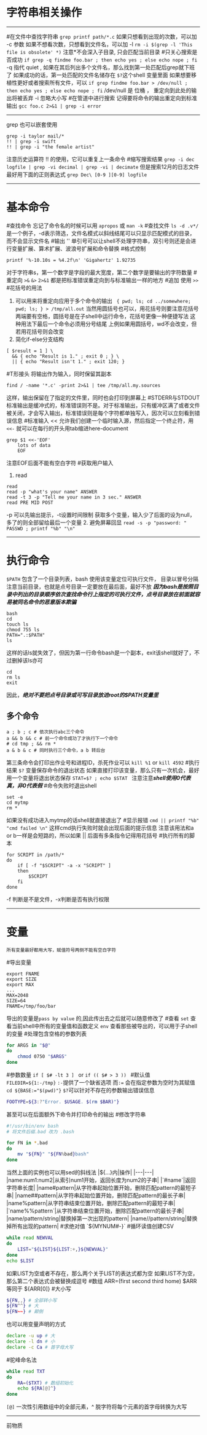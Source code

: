 # 字符串相关操作
***
#在文件中查找字符串
`grep printf path/*.c`
	如果只想看到出现的次数，可以加 -c 参数
	如果不想看次数，只想看到文件名，可以加 -l
`rm -i $(grep -l 'This file is obsolete' *)`
注意\*不会深入子目录, 只会匹配当前目录
#只关心搜索是否成功
`if grep -q findme foo.bar ; then echo yes ; else echo nope ; fi`
-q 指代 quiet , 如果在其后列出多个文件名，那么找到第一处匹配后grep就下班了
如果成功的话，第一处匹配的文件名储存在 `$?`这个shell 变量里面
	如果想要移植性更好或者搜索所有文件，可以
	`if grep findme foo.bar > /dev/null ; then echo yes ; else echo nope ; fi`
	/dev/null 是 位桶 ， 重定向到此处的输出将被丢弃
-i 忽略大小写
#在管道中进行搜索
	记得要将命令的输出重定向到标准输出
	`gcc foo.c 2>&1 | grep -i error`
***
grep 也可以嵌套使用
```shell
grep -i taylor mail/*
!! | grep -i swift
!! | grep -i "the female artist"
```
注意历史运算符 !! 的使用，它可以重复上一条命令
#缩写搜索结果 
`grep -i dec logfile | grep -vi decimal | grep -vi | decimate`
但是搜索12月的日志文件最好用下面的正则表达式
`grep Dec\ [0-9 ][0-9] logfile`
***
# 基本命令
#查找命令
	忘记了命令名的时候可以用 `apropos` 或 `man -k`
#查找文件
`ls -d .v*/` 是一个例子，-d表示筛选，文件名模式以斜线结尾可以只显示匹配模式的目录，而不会显示文件名
#输出
	'' 单引号可以让shell不处理字符串，双引号则还是会进行变量扩展、算术扩展、波浪号扩展和命令替换
#格式控制
```shell
printf '%-10.10s = %4.2f\n' 'Gigahertz' 1.92735
```
对于字符串s，第一个数字是字段的最大宽度，第二个数字是要输出的字符数量
#重定向
`>&`              `&>`              `2>&1` 都是把标准错误重定向到与标准输出一样的地方
#追加
使用 `>>`
#花括号的用法
1. 可以用来将重定向应用于多个命令的输出
	` { pwd; ls; cd ../somewhere; pwd; ls; } > /tmp/all.out`
	当然用圆括号也可以，用花括号则要注意花括号两端要有空格，圆括号是在子shell中运行命令，花括号更像一种便捷写法
		这种用法下最后一个命令必须用分号结尾
	上例如果用圆括号，wd不会改变，但若用花括号则会改变
2. 简化if-else分支结构
```shell
[ $result = 1 ] \
  && { echo "Result is 1." ; exit 0 ; } \
  || { echo "Result isn't 1." ; exit 120; } 
```
#T形接头
将输出作为输入，同时保留其副本
```shell
find / -name '*.c' -print 2>&1 | tee /tmp/all.my.sources
```
这样，输出保留在了指定的文件里，同时也会打印到屏幕上
#STDERR与STDOUT
	标准输出是缓冲式的，标准错误则不是。对于标准输出，只有缓冲区满了或者文件被关闭，才会写入输出，标准错误则是每个字符都单独写入，因次可以立刻看到错误信息
#标准输入
<< 允许我们创建一个临时输入源，然后指定一个终止符，用`<<-`  就可以在每行的开头用tab缩进here-document
```shell
grep $1 <<-'EOF'
	lots of data
	EOF
```
注意EOF后面不能有空白字符
#获取用户输入
1. read
```shell
read 
read -p "what's your name" ANSWER
read -t 3 -p "Tell me your name in 3 sec." ANSWER
read PRE MID POST
```
-p 可以先输出提示，-t设置时间限制
获取多个变量，输入少了后面的设为null，多了的则全部留给最后一个变量
2. 避免屏幕回显
	`read -s -p "password: " PASSWD ; printf "%b" "\n"`
***
#  执行命令
`$PATH` 包含了一个目录列表，bash 使用该变量定位可执行文件， 目录以冒号分隔
注意当前目录，也就是点号目录一定要放在最后面，最好不放
***因为bash是按照目录中列出的目录顺序依次查找命令行上指定的可执行文件，点号目录放在前面就容易被同名命令的恶意版本欺骗***
```shell
bash
cd
touch ls
chmod 755 ls
PATH=".:$PATH"
ls
```
这样的话ls就失效了，但因为第一行命令bash是一个副本，exit该shell就好了，不过删掉该ls亦可
```shell
cd
rm ls
exit
```
因此，***绝对不要把点号目录或可写目录放进root的$PATH变量里***
## 多个命令
```shell
a ; b ; c # 依次执行abc三个命令
a && b && c # 前一个命令成功了才执行下一个命令
# cd tmp ; && rm *
a & b & c # 同时执行三个命令，a b 转后台
```


第三条命令会打印出作业号和进程ID，杀死作业可以 `kill %1` or `kill 4592`
#执行结果
`$?` 变量保存命令的退出状态
	如果直接打印该变量，那么只有一次机会，最好用一个变量将退出状态保存
	`STAT=$? ; echo $STAT `
	注意注意***shell使用0代表真，非0代表假***
#命令失败时退出shell
```shell
set -e
cd mytmp
rm *
```
如果没有成功进入mytmp的话shell就直接退出了
#显示报错
`cmd || printf "%b" "cmd failed \n"`
这样cmd执行失败时就会出现后面的提示信息
	注意该用法和a or b一样是会短路的，所以如果 || 后面有多条指令记得用花括号
#执行所有的脚本
```shell
for SCRIPT in /path/*
do
	if [ -f "$SCRIPT" -a -x "SCRIPT" ] 
	then 
		$SCRIPT
	fi
done
```
-f 判断是不是文件，-x判断是否有执行权限
***
# 变量
	所有变量最好都用大写，赋值符号两侧不能有空白字符

#导出变量
```shell
export FNAME
export SIZE
export MAX
...
MAX=2048
SIZE=64
FNAME=/tmp/foo/bar
```
导出的变量是`pass by value` 的,因此传出去之后就可以随意修改了
#查看
`set`  查看当前shell中所有的变量值和函数定义
`env`   查看那些被导出的，可以用于子shell的变量
#处理包含空格的参数列表
```sh
for ARGS in "$@"
do
	chmod 0750 "$ARGS"
done
```
#参数数量
`if [ $# -lt 3 ] `
or
`if (( $# > 3 )) `
#默认值
`FILEDIR=${1:-/tmp}`
`:-`提供了一个缺省选项
而`:=` 会在指定参数为空时为其赋值
`cd ${BASE:="$(pwd)"}`
`$?`可以针对不存在的参数输出错误信息
```sh
FOOTYPE=${3:?"Error. $USAGE. $(rm $BAR)"}
```
甚至可以在后面额外下命令并打印命令的输出
#修改字符串
```sh
#!/usr/bin/env bash
# 将文件后缀.bad 改为 .bash

for FN in *.bad
do
	mv "${FN}" "${FN%bad}bash"
done 
```
当然上面的实例也可以用sed的斜线法
|${...}内|操作|
|---|---|
|name:num1:num2|从索引num1开始，返回长度为num2的子串|
|`#name`|返回字符串长度|
|name#pattern|从字符串起始位置开始，删除匹配pattern的最短子串|
|name##pattern|从字符串起始位置开始，删除匹配pattern的最长子串|
|name%pattern|从字符串结束位置开始，删除匹配pattern的最短子串|
|`name%%pattern`|从字符串结束位置开始，删除匹配pattern的最长子串|
|name/pattern/string|替换掉第一次出现的pattern|
|name//pattern/string|替换掉所有出现的pattern|
#求绝对值
`${MYNUM#-}`
#循环读值创建CSV
```sh
while read NEWVAL
do
	LIST="${LIST}${LIST:+,}${NEWVAL}"
done
echo $LIST
```
如果LIST为空或者不存在，那么两个关于LIST的表达式都为空
如果LIST不为空，那么第二个表达式会被替换成逗号
#数组
ARR=(first second third home)
$ARR 等同于 ${ARR[0]}
#大小写
```sh
${FN,,} # 全部转小写
${FN^^} # 大
${FN~~} # 颠倒
```
也可以用变量声明的方式
```sh
declare -u up # 大
declare -l dn # 小
declare -c Ca # 首字母大写
```
#驼峰命名法
```sh
while read TXT
do
	RA=($TXT) # 数组初始化
	echo ${RA[@]^}
done
```
`[@]` 一次性引用数组中的全部元素，^ 脱字符将每个元素的首字母转换为大写
***
前物质